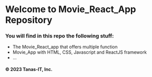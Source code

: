 # Welcome to Movie_React_App Repository
### You will find in this repo the following stuff: 
* The Movie_React_app that offers multiple function
* Movie_App with HTML, CSS, Javascript and ReactJS framework
* ...

#### © 2023 Tanas-IT, Inc.
